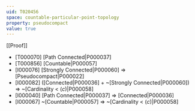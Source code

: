 ```yaml
---
uid: T020456
space: countable-particular-point-topology
property: pseudocompact
value: true
---
```

[[Proof]]

* [T000070] [Path Connected|P000037]
* [T000856] [Countable|P000057]
* [I000076] [Strongly Connected|P000060] => [Pseudocompact|P000022]
* [I000082] ([Connected|P000036] + ~[Strongly Connected|P000060]) => ~[Cardinality < $\mathfrak(c)$|P000058]
* [I000040] [Path Connected|P000037] => [Connected|P000036]
* [I000067] ~[Countable|P000057] => ~[Cardinality < $\mathfrak(c)$|P000058]

